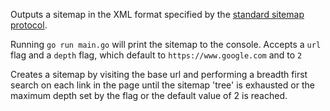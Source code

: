 Outputs a sitemap in the XML format specified by the [standard sitemap protocol](https://www.sitemaps.org/index.html).

Running ```
go run main.go
``` will print the sitemap to the console. Accepts a `url` flag and a `depth` flag, which default to `https://www.google.com` and to `2`

Creates a sitemap by visiting the base url and performing a breadth first search on each link in the page until the sitemap 'tree' is exhausted or the maximum depth set by the flag or the default value of 2 is reached.